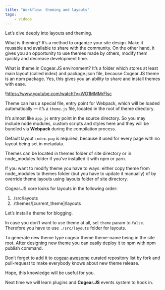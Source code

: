 ```yaml
---
title: "Workflow: theming and layouts"
tags:
	- videos
---
```

Let’s dive deeply into layouts and theming.

What is theming? It’s a method to organize your site design. Make it reusable and available to share with the community. On the other hand, it gives you an opportunity to use themes made by others, modify them quickly and decrease development time.

What is theme in Cogear.JS environment? It’s a folder which stores at least main layout (called index) and package.json file, because Cogear.JS theme is an npm package. Yes, this gives you an ability to share and install themes with ease. 

!https://www.youtube.com/watch?v=WO1MMMrFlsc

<!--more-->

Theme can has a special file, entry point for Webpack, which will be loaded automatically — it’s a `theme.js` file, located in the root of theme directory. 

It’s almost like `app.js` entry point in the source directory. So you may include node modules, custom scripts and styles here and they will be bundled via **Webpack** during the compilation process.

Default layout `index.pug` is required, because it used for every page with no layout being set in metadata.

Themes can be located in themes folder of site directory or in node_modules folder if you’ve installed it with npm or yarn.

If you want to modify theme you have to ways: either copy theme from node_modules to themes folder (but you have to update it manually) of by override theme layouts using layouts folder of site directory.

Cogear.JS core looks for layouts in the following order:
1. ./src/layouts
2. ./themes/[current_theme]/layouts

Let’s install a theme for blogging. 

In case you don’t want to use theme at all, set `theme` param to `false`. Therefore you have to use `./src/layouts` folder for layouts.

To generate new theme type cogear theme theme-name being in the site root. After designing new theme you can easily deploy it to npm with npm publish command.

Don’t forget to add it to [cogear-awesome](https://github.com/codemotion/awesome-cogear) curated repository list by fork and pull-request to make everybody knows about new theme release.

Hope, this knowledge will be useful for you.

Next time we will learn plugins and **Cogear.JS**  events system to hook in.
